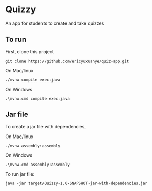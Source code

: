 # Quizzy
An app for students to create and take quizzes

## To run

First, clone this project
```
git clone https://github.com/ericyuxuanye/quiz-app.git
```
On Mac/linux
```
./mvnw compile exec:java
```
On Windows
```
.\mvnw.cmd compile exec:java
```

## Jar file

To create a jar file with dependencies,

On Mac/linux
```
./mvnw assembly:assembly
```
On Windows
```
.\mvnw.cmd assembly:assembly
```
To run jar file:

```
java -jar target/Quizzy-1.0-SNAPSHOT-jar-with-dependencies.jar
```
